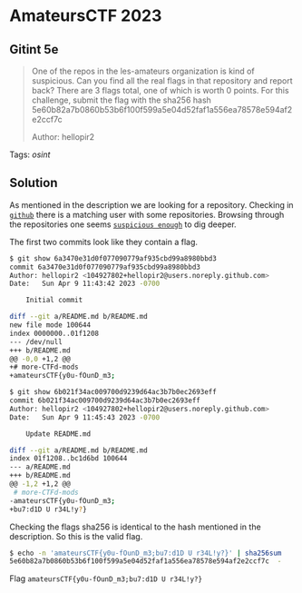# AmateursCTF 2023

## Gitint 5e

> One of the repos in the les-amateurs organization is kind of suspicious. Can you find all the real flags in that repository and report back? There are 3 flags total, one of which is worth 0 points. For this challenge, submit the flag with the sha256 hash 5e60b82a7b0860b53b6f100f599a5e04d52faf1a556ea78578e594af2e2ccf7c
>
>  Author: hellopir2
>

Tags: _osint_

## Solution
As mentioned in the description we are looking for a repository. Checking in [`github`](https://github.com/orgs/les-amateurs/repositories) there is a matching user with some repositories. Browsing through the repositories one seems [`suspicious enough`](https://github.com/les-amateurs/more-CTFd-mods) to dig deeper.

The first two commits look like they contain a flag.
```bash
$ git show 6a3470e31d0f077090779af935cbd99a8980bbd3
commit 6a3470e31d0f077090779af935cbd99a8980bbd3
Author: hellopir2 <104927802+hellopir2@users.noreply.github.com>
Date:   Sun Apr 9 11:43:42 2023 -0700

    Initial commit

diff --git a/README.md b/README.md
new file mode 100644
index 0000000..01f1208
--- /dev/null
+++ b/README.md
@@ -0,0 +1,2 @@
+# more-CTFd-mods
+amateursCTF{y0u-fOunD_m3;

$ git show 6b021f34ac009700d9239d64ac3b7b0ec2693eff
commit 6b021f34ac009700d9239d64ac3b7b0ec2693eff
Author: hellopir2 <104927802+hellopir2@users.noreply.github.com>
Date:   Sun Apr 9 11:45:43 2023 -0700

    Update README.md

diff --git a/README.md b/README.md
index 01f1208..bc1d6bd 100644
--- a/README.md
+++ b/README.md
@@ -1,2 +1,2 @@
 # more-CTFd-mods
-amateursCTF{y0u-fOunD_m3;
+bu7:d1D U r34L!y?}
```

Checking the flags sha256 is identical to the hash mentioned in the description. So this is the valid flag.

```bash
$ echo -n 'amateursCTF{y0u-fOunD_m3;bu7:d1D U r34L!y?}' | sha256sum
5e60b82a7b0860b53b6f100f599a5e04d52faf1a556ea78578e594af2e2ccf7c  -
```

Flag `amateursCTF{y0u-fOunD_m3;bu7:d1D U r34L!y?}`